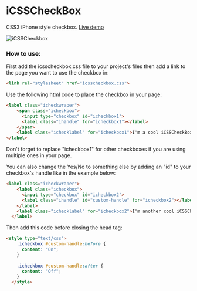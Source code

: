 iCSSCheckBox
============

CSS3 iPhone style checkbox. [Live demo](http://youssefkababe.com/iCSSCheckBox/)

![iCSSCheckbox](http://i.imgur.com/KVDW2vB.png)

### How to use:

First add the icsscheckbox.css file to your project's files then add a link to the page you want to use the checkbox in:

```html
<link rel="stylesheet" href="icsscheckbox.css">
```

Use the following html code to place the checkbox in your page:

```html
<label class="icheckwraper">
    <span class="icheckbox">
      <input type="checkbox" id="icheckbox1">
      <label class="ihandle" for="icheckbox1"></label>
    </span>
    <label class="ichecklabel" for="icheckbox1">I'm a cool iCSSCheckBox!</label>
</label>
```

Don't forget to replace "icheckbox1" for other checkboxes if you are using multiple ones in your page.

You can also change the Yes/No to something else by adding an "id" to your checkbox's handle like in the example below:

```html
<label class="icheckwraper">
    <label class="icheckbox">
      <input type="checkbox" id="icheckbox2">
      <label class="ihandle" id="custom-handle" for="icheckbox2"></label>
    </label>
    <label class="ichecklabel" for="icheckbox2">I'm another cool iCSSCheckBox!</label>
  </label>
```

Then add this code before closing the head tag:

```html
<style type="text/css">
    .icheckbox #custom-handle:before {
      content: "On";
    }
    
    .icheckbox #custom-handle:after {
      content: "Off";
    }
  </style>
```
